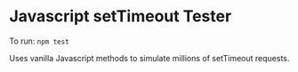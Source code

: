 # Javascript setTimeout Tester

To run: `npm test`

Uses vanilla Javascript methods to simulate millions of setTimeout requests.
